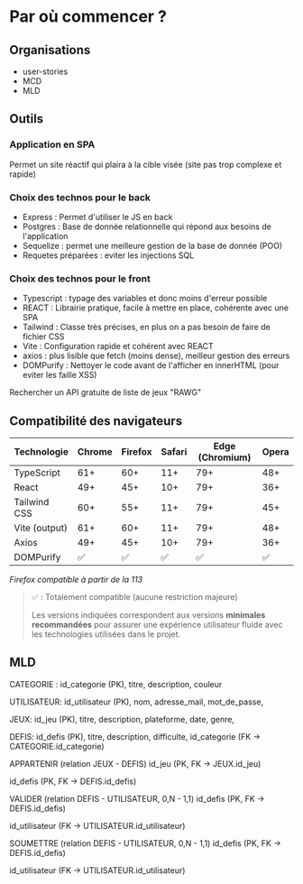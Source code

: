# Par où commencer ?

## Organisations

- user-stories
- MCD
- MLD

## Outils

### Application en SPA

Permet un site réactif qui plaira à la cible visée (site pas trop complexe et rapide)

### Choix des technos pour le back

- Express : Permet d'utiliser le JS en back
- Postgres : Base de donnée relationnelle qui répond aux besoins de l'application
- Sequelize : permet une meilleure gestion de la base de donnée (POO)
- Requetes préparées : eviter les injections SQL

### Choix des technos pour le front

- Typescript : typage des variables et donc moins d'erreur possible
- REACT : Librairie pratique, facile à mettre en place, cohérente avec une SPA
- Tailwind : Classe très précises, en plus on a pas besoin de faire de fichier CSS
- Vite : Configuration rapide et cohérent avec REACT
- axios : plus lisible que fetch (moins dense), meilleur gestion des erreurs
- DOMPurify : Nettoyer le code avant de l'afficher en innerHTML (pour eviter les faille XSS)

Rechercher un API gratuite de liste de jeux
"RAWG"

## Compatibilité des navigateurs

| Technologie   | Chrome | Firefox | Safari | Edge (Chromium) | Opera |
| ------------- | ------ | ------- | ------ | --------------- | ----- |
| TypeScript    | 61+    | 60+     | 11+    | 79+             | 48+   |
| React         | 49+    | 45+     | 10+    | 79+             | 36+   |
| Tailwind CSS  | 60+    | 55+     | 11+    | 79+             | 45+   |
| Vite (output) | 61+    | 60+     | 11+    | 79+             | 48+   |
| Axios         | 49+    | 45+     | 10+    | 79+             | 36+   |
| DOMPurify     | ✅      | ✅       | ✅      | ✅             | ✅     |

*Firefox compatible à partir de la 113*

> ✅ : Totalement compatible (aucune restriction majeure)
>
> Les versions indiquées correspondent aux versions **minimales recommandées** pour assurer une expérience utilisateur fluide avec les technologies utilisées dans le projet.

## MLD

CATEGORIE : id_categorie (PK), titre, description, couleur

UTILISATEUR: id_utilisateur (PK), nom, adresse_mail, mot_de_passe,

JEUX: id_jeu (PK), titre, description, plateforme, date, genre,

DEFIS: id_defis (PK), titre, description, difficulte, id_categorie (FK → CATEGORIE.id_categorie)

APPARTENIR (relation JEUX - DEFIS)
id_jeu (PK, FK → JEUX.id_jeu)

id_defis (PK, FK → DEFIS.id_defis)

VALIDER (relation DEFIS - UTILISATEUR, 0,N - 1,1)
id_defis (PK, FK → DEFIS.id_defis)

id_utilisateur (FK → UTILISATEUR.id_utilisateur)

SOUMETTRE (relation DEFIS - UTILISATEUR, 0,N - 1,1)
id_defis (PK, FK → DEFIS.id_defis)

id_utilisateur (FK → UTILISATEUR.id_utilisateur)
